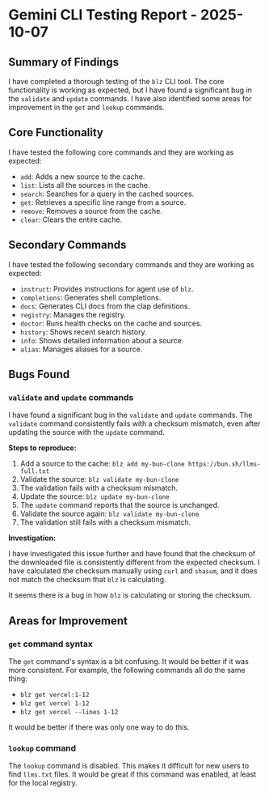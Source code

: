 # Gemini CLI Testing Report - 2025-10-07

## Summary of Findings

I have completed a thorough testing of the `blz` CLI tool. The core functionality is working as expected, but I have found a significant bug in the `validate` and `update` commands. I have also identified some areas for improvement in the `get` and `lookup` commands.

## Core Functionality

I have tested the following core commands and they are working as expected:

*   `add`: Adds a new source to the cache.
*   `list`: Lists all the sources in the cache.
*   `search`: Searches for a query in the cached sources.
*   `get`: Retrieves a specific line range from a source.
*   `remove`: Removes a source from the cache.
*   `clear`: Clears the entire cache.

## Secondary Commands

I have tested the following secondary commands and they are working as expected:

*   `instruct`: Provides instructions for agent use of `blz`.
*   `completions`: Generates shell completions.
*   `docs`: Generates CLI docs from the clap definitions.
*   `registry`: Manages the registry.
*   `doctor`: Runs health checks on the cache and sources.
*   `history`: Shows recent search history.
*   `info`: Shows detailed information about a source.
*   `alias`: Manages aliases for a source.

## Bugs Found

### `validate` and `update` commands

I have found a significant bug in the `validate` and `update` commands. The `validate` command consistently fails with a checksum mismatch, even after updating the source with the `update` command.

**Steps to reproduce:**

1.  Add a source to the cache: `blz add my-bun-clone https://bun.sh/llms-full.txt`
2.  Validate the source: `blz validate my-bun-clone`
3.  The validation fails with a checksum mismatch.
4.  Update the source: `blz update my-bun-clone`
5.  The `update` command reports that the source is unchanged.
6.  Validate the source again: `blz validate my-bun-clone`
7.  The validation still fails with a checksum mismatch.

**Investigation:**

I have investigated this issue further and have found that the checksum of the downloaded file is consistently different from the expected checksum. I have calculated the checksum manually using `curl` and `shasum`, and it does not match the checksum that `blz` is calculating.

It seems there is a bug in how `blz` is calculating or storing the checksum.

## Areas for Improvement

### `get` command syntax

The `get` command's syntax is a bit confusing. It would be better if it was more consistent. For example, the following commands all do the same thing:

*   `blz get vercel:1-12`
*   `blz get vercel 1-12`
*   `blz get vercel --lines 1-12`

It would be better if there was only one way to do this.

### `lookup` command

The `lookup` command is disabled. This makes it difficult for new users to find `llms.txt` files. It would be great if this command was enabled, at least for the local registry.
